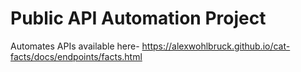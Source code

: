 # Public API Automation Project

Automates APIs available here-
https://alexwohlbruck.github.io/cat-facts/docs/endpoints/facts.html

